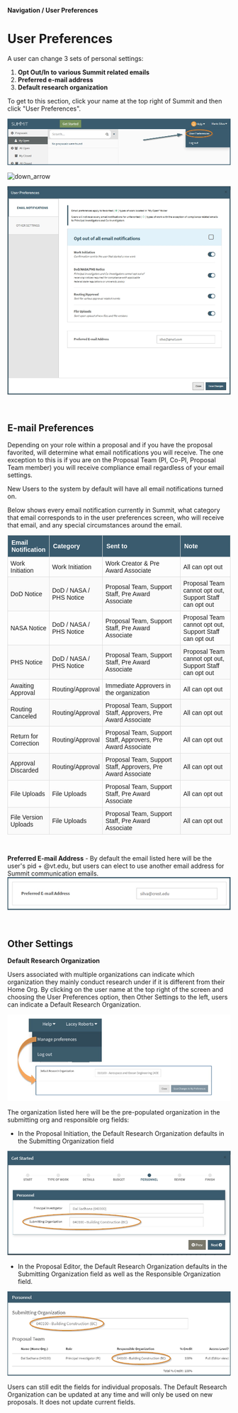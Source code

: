 **Navigation / User Preferences**

# User Preferences

A user can change 3 sets of personal settings:

1. **Opt Out/In to various Summit related emails**
2. **Preferred e-mail address**
3. **Default research organization**

To get to this section, click your name at the top right of Summit and then click "User Preferences".

![User Preferences Location](../images/navigation/NavPref_managePrefLocation.jpg)

<img src="/images/down_arrow.png" alt="down_arrow" style="float:center; width:45px; height:70px;">

![User Preferences Modal](../images/navigation/NavPref_ModalFull.jpg)

<br>

## E-mail Preferences

Depending on your role within a proposal and if you have the proposal favorited, will determine what email notifications you will receive.  The one exception to this is if you are on the Proposal Team (PI, Co-PI, Proposal Team member) you will receive compliance email regardless of your email settings.

New Users to the system by default will have all email notifications turned on. 

Below shows every email notification currently in Summit, what category that email corresponds to in the user preferences screen, who will receive that email, and any special circumstances around the email.

<style>
table {
    font-family: sans-serif;
    border-collapse: collapse;
    width: 100%;
}

caption {
    color: black;
    font-family: sans-serif
}

th {
    color: white;
    border: 1px solid #dddddd;
    background-color: #3A5B6E;
    text-align: left;
    padding: 8px;
}

td {
    border: 1px solid #dddddd;
    text-align: left;
    padding: 6px;
}

tr:nth-child(odd) {
    background-color: #FAFAFA;
}
</style>

<table>
  <col width=16%>
  <col width=19%>
  <col width=40%>
  <col width=25%>
  <tr>
    <th>Email Notification</th>
    <th>Category</th>
    <th>Sent to</th>
    <th>Note</th>
  </tr>
  <tr>
    <td>Work Initiation</td>
    <td>Work Initiation</td>
    <td>Work Creator & Pre Award Associate</td>
    <td>All can opt out</td>
  </tr>
  <tr>
    <td>DoD Notice</td>
    <td>DoD / NASA / PHS Notice</td>
    <td>Proposal Team, Support Staff, Pre Award Associate</td>
    <td>Proposal Team cannot opt out, Support Staff can opt out</td>
  </tr>
  <tr>
    <td>NASA Notice</td>
    <td>DoD / NASA / PHS Notice</td>
    <td>Proposal Team, Support Staff, Pre Award Associate</td>
    <td>Proposal Team cannot opt out, Support Staff can opt out</td>
  </tr>
  <tr>
    <td>PHS Notice</td>
    <td>DoD / NASA / PHS Notice</td>
    <td>Proposal Team, Support Staff, Pre Award Associate</td>
    <td>Proposal Team cannot opt out, Support Staff can opt out</td>
  </tr>
  <tr>
    <td>Awaiting Approval</td>
    <td>Routing/Approval</td>
    <td>Immediate Approvers in the organization</td>
    <td>All can opt out</td>
  </tr>
  <tr>
    <td>Routing Canceled</td>
    <td>Routing/Approval</td>
    <td>Proposal Team, Support Staff, Approvers, Pre Award Associate</td>
    <td>All can opt out</td>
  </tr>
  <tr>
    <td>Return for Correction</td>
    <td>Routing/Approval</td>
    <td>Proposal Team, Support Staff, Approvers, Pre Award Associate</td>
    <td>All can opt out</td>
  </tr>
  <tr>
    <td>Approval Discarded</td>
    <td>Routing/Approval</td>
    <td>Proposal Team, Support Staff, Approvers, Pre Award Associate</td>
    <td>All can opt out</td>
  </tr>
  <tr>
    <td>File Uploads</td>
    <td>File Uploads</td>
    <td>Proposal Team, Support Staff, Pre Award Associate</td>
    <td>All can opt out</td>
  </tr>
  <tr>
    <td>File Version Uploads</td>
    <td>File Uploads</td>
    <td>Proposal Team, Support Staff, Pre Award Associate</td>
    <td>All can opt out</td>
  </tr>
</table>

<br>

**Preferred E-mail Address**
    - By default the email listed here will be the user's pid + @vt.edu, but users can elect to use another email address for Summit communication emails.
![Preferred Email](../images/navigation/NavPref_PreferredEmail.jpg)

<br>

## Other Settings

**Default Research Organization**

Users associated with multiple organizations can indicate which organization they mainly conduct research under if it is different from their Home Org.  By clicking on the user name at the top right of the screen and choosing the User Preferences option, then Other Settings to the left, users can indicate a Default Research Organization.

![Manage Preferences for Default Research Organization](../images/navigation/NavPref_ManageDefault.jpg)

The organization listed here will be the pre-populated organization in the submitting org and responsible org fields:
- In the Proposal Initiation, the Default Research Organization defaults in the Submitting Organization field

![Pre-populated fields in the Initiator for Default Research Organization](../images/navigation/NavPref_PrePopulatedGetStarted.jpg)

- In the Proposal Editor, the Default Research Organization defaults in the Submitting Organization field as well as the Responsible Organization field.

![Pre-populated fields in the Editor for Default Research Organization](../images/navigation/NavPref_PrePopulatedEditor.jpg)

Users can still edit the fields for individual proposals. The Default Research Organization can be updated at any time and will only be used on new proposals.  It does not update current fields.

<br>
